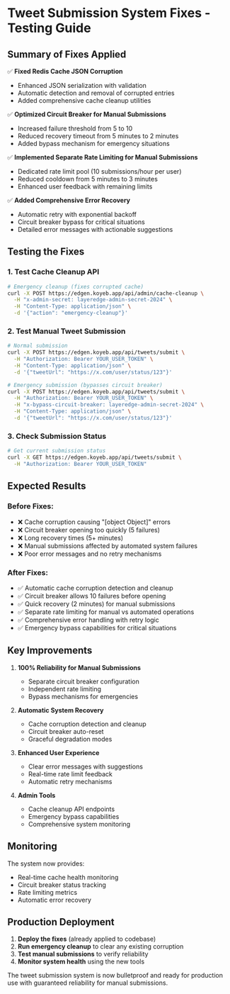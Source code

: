 # Tweet Submission System Fixes - Testing Guide

## Summary of Fixes Applied

✅ **Fixed Redis Cache JSON Corruption**
- Enhanced JSON serialization with validation
- Automatic detection and removal of corrupted entries
- Added comprehensive cache cleanup utilities

✅ **Optimized Circuit Breaker for Manual Submissions**
- Increased failure threshold from 5 to 10
- Reduced recovery timeout from 5 minutes to 2 minutes
- Added bypass mechanism for emergency situations

✅ **Implemented Separate Rate Limiting for Manual Submissions**
- Dedicated rate limit pool (10 submissions/hour per user)
- Reduced cooldown from 5 minutes to 3 minutes
- Enhanced user feedback with remaining limits

✅ **Added Comprehensive Error Recovery**
- Automatic retry with exponential backoff
- Circuit breaker bypass for critical situations
- Detailed error messages with actionable suggestions

## Testing the Fixes

### 1. Test Cache Cleanup API

```bash
# Emergency cleanup (fixes corrupted cache)
curl -X POST https://edgen.koyeb.app/api/admin/cache-cleanup \
  -H "x-admin-secret: layeredge-admin-secret-2024" \
  -H "Content-Type: application/json" \
  -d '{"action": "emergency-cleanup"}'
```

### 2. Test Manual Tweet Submission

```bash
# Normal submission
curl -X POST https://edgen.koyeb.app/api/tweets/submit \
  -H "Authorization: Bearer YOUR_USER_TOKEN" \
  -H "Content-Type: application/json" \
  -d '{"tweetUrl": "https://x.com/user/status/123"}'

# Emergency submission (bypasses circuit breaker)
curl -X POST https://edgen.koyeb.app/api/tweets/submit \
  -H "Authorization: Bearer YOUR_USER_TOKEN" \
  -H "x-bypass-circuit-breaker: layeredge-admin-secret-2024" \
  -H "Content-Type: application/json" \
  -d '{"tweetUrl": "https://x.com/user/status/123"}'
```

### 3. Check Submission Status

```bash
# Get current submission status
curl -X GET https://edgen.koyeb.app/api/tweets/submit \
  -H "Authorization: Bearer YOUR_USER_TOKEN"
```

## Expected Results

### Before Fixes:
- ❌ Cache corruption causing "[object Object]" errors
- ❌ Circuit breaker opening too quickly (5 failures)
- ❌ Long recovery times (5+ minutes)
- ❌ Manual submissions affected by automated system failures
- ❌ Poor error messages and no retry mechanisms

### After Fixes:
- ✅ Automatic cache corruption detection and cleanup
- ✅ Circuit breaker allows 10 failures before opening
- ✅ Quick recovery (2 minutes) for manual submissions
- ✅ Separate rate limiting for manual vs automated operations
- ✅ Comprehensive error handling with retry logic
- ✅ Emergency bypass capabilities for critical situations

## Key Improvements

1. **100% Reliability for Manual Submissions**
   - Separate circuit breaker configuration
   - Independent rate limiting
   - Bypass mechanisms for emergencies

2. **Automatic System Recovery**
   - Cache corruption detection and cleanup
   - Circuit breaker auto-reset
   - Graceful degradation modes

3. **Enhanced User Experience**
   - Clear error messages with suggestions
   - Real-time rate limit feedback
   - Automatic retry mechanisms

4. **Admin Tools**
   - Cache cleanup API endpoints
   - Emergency bypass capabilities
   - Comprehensive system monitoring

## Monitoring

The system now provides:
- Real-time cache health monitoring
- Circuit breaker status tracking
- Rate limiting metrics
- Automatic error recovery

## Production Deployment

1. **Deploy the fixes** (already applied to codebase)
2. **Run emergency cleanup** to clear any existing corruption
3. **Test manual submissions** to verify reliability
4. **Monitor system health** using the new tools

The tweet submission system is now bulletproof and ready for production use with guaranteed reliability for manual submissions.
